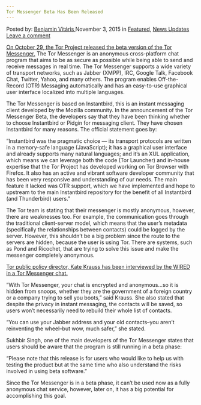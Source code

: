 ```yaml
---
Tor Messenger Beta Has Been Released
---
```

<article class="post-listing post-11922 post type-post status-publish format-standard has-post-thumbnail hentry category-deepdot-news category-news-updates tag-beta tag-messenger tag-released tag-tor">
<div class="post-inner">
<span>Posted by: <a href="https://www.deepdotweb.com/author/benjaminvi/" title="">Benjamin Vitáris </a></span>
<span>November 3, 2015</span>
<span>in <a href="https://www.deepdotweb.com/category/deepdot-news/" rel="category tag">Featured</a>, <a href="https://www.deepdotweb.com/category/news-updates/" rel="category tag">News Updates</a></span>
<span><a href="https://www.deepdotweb.com/2015/11/03/tor-messenger-beta-has-been-released/#respond">Leave a comment</a></span>


<p><a href="https://blog.torproject.org/blog/tor-messenger-beta-chat-over-tor-easily">On October 29, the Tor Project released the beta version of the Tor Messenger.</a> The Tor Messenger is an anonymous cross-platform chat program that aims to be as secure as possible while being able to send and receive messages in real time. The Tor Messenger supports a wide variety of transport networks, such as Jabber (XMPP), IRC, Google Talk, Facebook Chat, Twitter, Yahoo, and many others. The program enables Off-the-Record (OTR) Messaging automatically and has an easy-to-use graphical user interface localized into multiple languages.</p>
<p>The Tor Messenger is based on Instantbird, this is an instant messaging client developed by the Mozilla community. In the announcement of the Tor Messenger Beta, the developers say that they have been thinking whether to choose Instantbird or Pidgin for messaging client. They have chosen Instantbird for many reasons. The official statement goes by:</p>
<p>”Instantbird was the pragmatic choice &#8212; its transport protocols are written in a memory-safe language (JavaScript); it has a graphical user interface and already supports many natural languages; and it&#8217;s an XUL application, which means we can leverage both the code (Tor Launcher) and in-house expertise that the Tor Project has developed working on Tor Browser with Firefox. It also has an active and vibrant software developer community that has been very responsive and understanding of our needs. The main feature it lacked was OTR support, which we have implemented and hope to upstream to the main Instantbird repository for the benefit of all Instantbird (and Thunderbird) users.”</p>
<p>The Tor team is stating that their messenger is mostly anonymous, however, there are weaknesses too. For example, the communication goes through the traditional client-server model, which means that the user’s metadata (specifically the relationships between contacts) could be logged by the server. However, this shouldn’t be a big problem since the route to the servers are hidden, because the user is using Tor. There are systems, such as Pond and Ricochet, that are trying to solve this issue and make the messenger completely anonymous.</p>
<p><a href="http://www.wired.com/2015/10/tor-just-launched-the-easiest-app-yet-for-anonymous-encrypted-im/">Tor public policy director, Kate Krauss has been interviewed by the WIRED in a Tor Messenger chat.</a></p>
<p>”With Tor Messenger, your chat is encrypted and anonymous…so it is hidden from snoops, whether they are the government of a foreign country or a company trying to sell you boots,” said Krauss. She also stated that despite the privacy in instant messaging, the contacts will be saved, so users won’t necessarily need to rebuild their whole list of contacts.</p>
<p>“You can use your Jabber address and your old contacts–you aren’t reinventing the wheel–but wow, much safer,” she stated.</p>
<p>Sukhbir Singh, one of the main developers of the Tor Messenger states that users should be aware that the program is still running in a beta phase:</p>
<p>“Please note that this release is for users who would like to help us with testing the product but at the same time who also understand the risks involved in using beta software.”</p>
<p>Since the Tor Messenger is in a beta phase, it can’t be used now as a fully anonymous chat service, however, later on, it has a big potential for accomplishing this goal.</p>
</div>
<span style="display:none"><a href="https://www.deepdotweb.com/tag/beta/" rel="tag">beta</a> <a href="https://www.deepdotweb.com/tag/messenger/" rel="tag">messenger</a> <a href="https://www.deepdotweb.com/tag/released/" rel="tag">released</a> <a href="https://www.deepdotweb.com/tag/tor/" rel="tag">tor</a></span> <span style="display:none" class="updated">2015-11-03</span>
<div style="display:none" class="vcard author" itemprop="author" itemscope itemtype="http://schema.org/Person"><strong class="fn" itemprop="name"><a href="https://www.deepdotweb.com/author/benjaminvi/" title="Posts by Benjamin Vitáris" rel="author">Benjamin Vitáris</a></strong></div>
</div>
</article>

